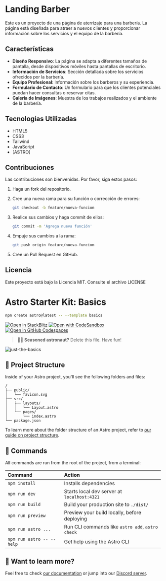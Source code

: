 # Landing Barber

Este es un proyecto de una página de aterrizaje para una barbería. La página está diseñada para atraer a nuevos clientes y proporcionar información sobre los servicios y el equipo de la barbería.

## Características

- **Diseño Responsivo**: La página se adapta a diferentes tamaños de pantalla, desde dispositivos móviles hasta pantallas de escritorio.
- **Información de Servicios**: Sección detallada sobre los servicios ofrecidos por la barbería.
- **Equipo Profesional**: Información sobre los barberos y su experiencia.
- **Formulario de Contacto**: Un formulario para que los clientes potenciales puedan hacer consultas o reservar citas.
- **Galería de Imágenes**: Muestra de los trabajos realizados y el ambiente de la barbería.

## Tecnologías Utilizadas

- HTML5
- CSS3
- Tailwind
- JavaScript
- [ASTRO]

## Contribuciones

Las contribuciones son bienvenidas. Por favor, siga estos pasos:

1. Haga un fork del repositorio.
2. Cree una nueva rama para su función o corrección de errores:

   ```bash
   git checkout -b feature/nueva-funcion

3. Realice sus cambios y haga commit de ellos:   

   ```bash
   git commit -m 'Agrega nueva función'

4. Empuje sus cambios a la rama:
   ```bash
   git push origin feature/nueva-funcion

5. Cree un Pull Request en GitHub.
 
## Licencia
Este proyecto está bajo la Licencia MIT. Consulte el archivo LICENSE

# Astro Starter Kit: Basics

```sh
npm create astro@latest -- --template basics
```

[![Open in StackBlitz](https://developer.stackblitz.com/img/open_in_stackblitz.svg)](https://stackblitz.com/github/withastro/astro/tree/latest/examples/basics)
[![Open with CodeSandbox](https://assets.codesandbox.io/github/button-edit-lime.svg)](https://codesandbox.io/p/sandbox/github/withastro/astro/tree/latest/examples/basics)
[![Open in GitHub Codespaces](https://github.com/codespaces/badge.svg)](https://codespaces.new/withastro/astro?devcontainer_path=.devcontainer/basics/devcontainer.json)

> 🧑‍🚀 **Seasoned astronaut?** Delete this file. Have fun!

![just-the-basics](https://github.com/withastro/astro/assets/2244813/a0a5533c-a856-4198-8470-2d67b1d7c554)

## 🚀 Project Structure

Inside of your Astro project, you'll see the following folders and files:

```text
/
├── public/
│   └── favicon.svg
├── src/
│   ├── layouts/
│   │   └── Layout.astro
│   └── pages/
│       └── index.astro
└── package.json
```

To learn more about the folder structure of an Astro project, refer to [our guide on project structure](https://docs.astro.build/en/basics/project-structure/).

## 🧞 Commands

All commands are run from the root of the project, from a terminal:

| Command                   | Action                                           |
| :------------------------ | :----------------------------------------------- |
| `npm install`             | Installs dependencies                            |
| `npm run dev`             | Starts local dev server at `localhost:4321`      |
| `npm run build`           | Build your production site to `./dist/`          |
| `npm run preview`         | Preview your build locally, before deploying     |
| `npm run astro ...`       | Run CLI commands like `astro add`, `astro check` |
| `npm run astro -- --help` | Get help using the Astro CLI                     |

## 👀 Want to learn more?

Feel free to check [our documentation](https://docs.astro.build) or jump into our [Discord server](https://astro.build/chat).
